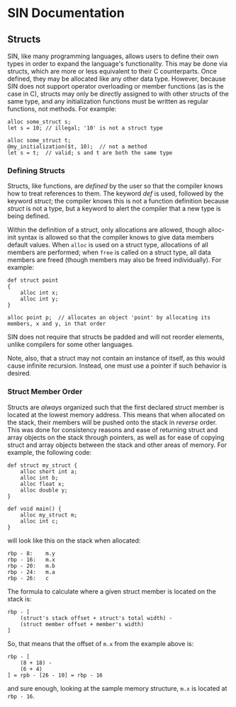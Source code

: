 # SIN Documentation

## Structs

SIN, like many programming languages, allows users to define their own types in order to expand the language's functionality. This may be done via structs, which are more or less equivalent to their C counterparts. Once defined, they may be allocated like any other data type. However, because SIN does not support operator overloading or member functions (as is the case in C), structs may only be directly assigned to with other structs of the same type, and any initialization functions must be written as regular functions, not methods. For example:

    alloc some_struct s;
    let s = 10; // illegal; '10' is not a struct type

    alloc some_struct t;
    @my_initialization($t, 10);  // not a method
    let s = t;  // valid; s and t are both the same type

### Defining Structs

Structs, like functions, are *defined* by the user so that the compiler knows how to treat references to them. The keyword *def* is used, followed by the keyword *struct*; the compiler knows this is not a function definition because *struct* is not a type, but a keyword to alert the compiler that a new type is being defined.

Within the definition of a struct, only allocations are allowed, though alloc-init syntax is allowed so that the compiler knows to give data members default values. When `alloc` is used on a struct type, allocations of all members are performed; when `free` is called on a struct type, all data members are freed (though members may also be freed individually). For example:

    def struct point
    {
        alloc int x;
        alloc int y;
    }

    alloc point p;  // allocates an object 'point' by allocating its members, x and y, in that order

SIN does not require that structs be padded and will not reorder elements, unlike compilers for some other languages.

Note, also, that a struct may not contain an instance of itself, as this would cause infinite recursion. Instead, one must use a pointer if such behavior is desired.

### Struct Member Order

Structs are *always* organized such that the first declared struct member is located at the lowest memory address. This means that when allocated on the stack, their members will be pushed onto the stack in *reverse* order. This was done for consistency reasons and ease of returning struct and array objects on the stack through pointers, as well as for ease of copying struct and array objects between the stack and other areas of memory. For example, the following code:

    def struct my_struct {
        alloc short int a;
        alloc int b;
        alloc float x;
        alloc double y;
    }

    def void main() {
        alloc my_struct m;
        alloc int c;
    }

will look like this on the stack when allocated:

    rbp - 8:    m.y
    rbp - 16:   m.x
    rbp - 20:   m.b
    rbp - 24:   m.a
    rbp - 26:   c

The formula to calculate where a given struct member is located on the stack is:

    rbp - [
        (struct's stack offset + struct's total width) -
        (struct member offset + member's width)
    ]

So, that means that the offset of `m.x` from the example above is:

    rbp - [
        (8 + 18) -
        (6 + 4)
    ] = rpb - [26 - 10] = rbp - 16

and sure enough, looking at the sample memory structure, `m.x` is located at `rbp - 16`.
